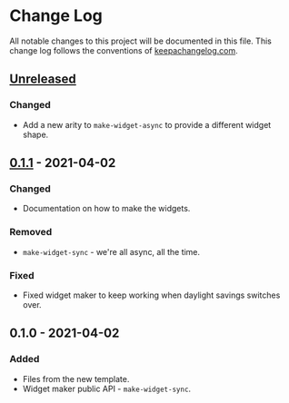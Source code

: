 # Change Log
All notable changes to this project will be documented in this file. This change log follows the conventions of [keepachangelog.com](http://keepachangelog.com/).

## [Unreleased]
### Changed
- Add a new arity to `make-widget-async` to provide a different widget shape.

## [0.1.1] - 2021-04-02
### Changed
- Documentation on how to make the widgets.

### Removed
- `make-widget-sync` - we're all async, all the time.

### Fixed
- Fixed widget maker to keep working when daylight savings switches over.

## 0.1.0 - 2021-04-02
### Added
- Files from the new template.
- Widget maker public API - `make-widget-sync`.

[Unreleased]: https://github.com/your-name/kata/compare/0.1.1...HEAD
[0.1.1]: https://github.com/your-name/kata/compare/0.1.0...0.1.1
